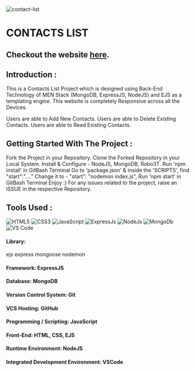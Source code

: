 
<img src="https://user-images.githubusercontent.com/110939302/215438730-d5d975cb-066c-4955-a3b0-d834af160eab.png" alt="contact-list" style="object-fit: cover;">


# CONTACTS LIST 

## Checkout the website [here](https://contact-list-q31d.onrender.com).

## Introduction : 

This is a Contacts List Project which is designed using Back-End Technology of MEN Stack (MongoDB, ExpressJS, NodeJS) and EJS as a templating engine. 
This website is completely Responsive across all the Devices.

Users are able to Add New Contacts.
Users are able to Delete Existing Contacts.
Users are able to Read Existing Contacts.

## Getting Started With The Project : 

Fork the Project in your Repository.
Clone the Forked Repository in your Local System.
Install & Configure - NodeJS, MongoDB, Robo3T.
Run 'npm install' in GitBash Terminal
Go to 'package.json' & inside the 'SCRIPTS', find "start":"...."
Change it to - "start": "nodemon index.js",
Run 'npm start' in GitBash Terminal
Enjoy :)
For any issues related to the project, raise an ISSUE in the respective Repository.


## Tools Used : 

![HTML5](https://camo.githubusercontent.com/e163ab4131b0ade8d7c042c35344db20ebf736a19fb352bc1ef3644602f669ba/68747470733a2f2f7777772e77332e6f72672f68746d6c2f6c6f676f2f646f776e6c6f6164732f48544d4c355f4c6f676f5f3235362e706e67) ![CSS3](https://camo.githubusercontent.com/02d911813471b3005653554ed8267f4a554b7c36ca796138a0917e5cd7144df0/68747470733a2f2f6c6f676f6469782e636f6d2f6c6f676f2f3437303330392e706e67)  ![JavaScript](https://cdn.iconscout.com/icon/free/png-512/javascript-2038874-1720087.png?w=256&f=avif)   ![ExpressJs](https://camo.githubusercontent.com/e0e211b51c026e0b9d06335cc5cb2e832ee813fc88708ddde87a4640b5d9741f/68747470733a2f2f656e637279707465642d74626e302e677374617469632e636f6d2f696d616765733f713d74626e3a414e643947635176326c2d34592d5a565a6d3737727a563943524a786d674e50707933367a676550494126757371703d434155)   ![NodeJs](https://camo.githubusercontent.com/9c51f286f08d05528b9eec28e130a5b299abe8d71350713e146d0b4338fac679/68747470733a2f2f656e637279707465642d74626e302e677374617469632e636f6d2f696d616765733f713d74626e3a414e64394763534d5837702d5f5a6f314c717345664f31763342365a77304a6776686b34766f31664b4126757371703d434155)   ![MongoDb](https://camo.githubusercontent.com/4932d32a5b6eebc744973bb424ff2d353fa62ecc0fc53f799abdc02476095810/68747470733a2f2f656e637279707465642d74626e302e677374617469632e636f6d2f696d616765733f713d74626e3a414e6439476352415342506172436e516873526b4b5a386f706b6b526a746b39584a2d4d486479306a4126757371703d434155)   ![VS Code](https://cdn.iconscout.com/icon/free/png-512/visual-studio-code-3251603-2724650.png?w=256&f=avif)
    
      
#### Library: 
ejs
express
mongoose
nodemon
#### Framework: ExpressJS
#### Database: MongoDB
#### Version Control System: Git
#### VCS Hosting: GitHub
#### Programming / Scripting: JavaScript
#### Front-End: HTML, CSS, EJS
#### Runtime Environment: NodeJS
#### Integrated Development Environment: VSCode 
